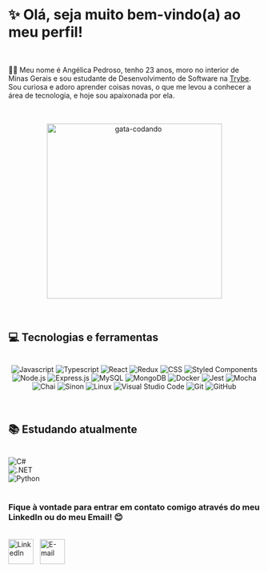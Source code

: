   # ✨ Olá, seja muito bem-vindo(a) ao meu perfil!

  </br>

  🙋‍♀️ Meu nome é Angélica Pedroso, tenho 23 anos, moro no interior de Minas Gerais e sou estudante de Desenvolvimento de Software na [Trybe](https://www.betrybe.com/). Sou curiosa e adoro aprender coisas novas, o que me levou a conhecer a área de tecnologia, e hoje sou apaixonada por ela.

  </br>
  </br>

  <div align="center">
    <a href="https://www.linkedin.com/in/jeniffer-bittencourt">
    <img width="350px" src="https://media.giphy.com/media/vhsNmFjuN4WDS/giphy.gif"      alt="gata-codando" style="vertical-align:top;">
    </a>
  </div>

  </br>
  </br>

  ## 💻 Tecnologias e ferramentas

  </br>

  <div align="center">
    <img src="https://img.shields.io/badge/JavaScript-F7DF1E?style=for-the-badge&logo=javascript&logoColor=black" alt="Javascript" />
    <img src="https://img.shields.io/badge/TypeScript-007ACC?style=for-the-badge&logo=typescript&logoColor=white" alt="Typescript" />
    <img src="https://img.shields.io/badge/React-61DAFB?style=for-the-badge&logo=react&logoColor=black" alt="React" />
    <img src="https://img.shields.io/badge/Redux-764ABC?style=for-the-badge&logo=redux&logoColor=white" alt="Redux" />
    <img src="https://img.shields.io/badge/CSS3-1572B6?style=for-the-badge&logo=css3&logoColor=white" alt="CSS" />
    <img src="https://img.shields.io/badge/Styled--Components-DB7093?style=for-the-badge&logo=styled-components&logoColor=white" alt="Styled Components" />
    <img src="https://img.shields.io/badge/Node.js-339933?style=for-the-badge&logo=node.js&logoColor=white" alt="Node.js" />
    <img src="https://img.shields.io/badge/Express.js-000000?style=for-the-badge&logo=express&logoColor=white" alt="Express.js" />
    <img src="https://img.shields.io/badge/MySQL-4479A1?style=for-the-badge&logo=mysql&logoColor=white" alt="MySQL" />
    <img src="https://img.shields.io/badge/MongoDB-47A248?style=for-the-badge&logo=mongodb&logoColor=white" alt="MongoDB" />
    <img src="https://img.shields.io/badge/Docker-2496ED?style=for-the-badge&logo=docker&logoColor=white" alt="Docker" />
    <img src="https://img.shields.io/badge/Jest-C21325?style=for-the-badge&logo=jest&logoColor=white" alt="Jest" />
    <img src="https://img.shields.io/badge/Mocha-8D6748?style=for-the-badge&logo=mocha&logoColor=white" alt="Mocha" />
    <img src="https://img.shields.io/badge/Chai-A30701?style=for-the-badge&logo=chai&logoColor=white" alt="Chai" />
    <img src="https://img.shields.io/badge/Sinon-111111?style=for-the-badge&logo=sinon&logoColor=white" alt="Sinon" />
    <img src="https://img.shields.io/badge/Linux-FCC624?style=for-the-badge&logo=linux&logoColor=black" alt="Linux" />
    <img src="https://img.shields.io/badge/Visual_Studio_Code-007ACC?style=for-the-badge&logo=visual-studio-code&logoColor=white" alt="Visual Studio Code" />
    <img src="https://img.shields.io/badge/Git-F05032?style=for-the-badge&logo=git&logoColor=white" alt="Git" />
    <img src="https://img.shields.io/badge/GitHub-181717?style=for-the-badge&logo=github&logoColor=white" alt="GitHub" />
  </div>

  </br>
  </br>


  ## 📚 Estudando atualmente

  <div align="left">
    </br>
    <img src="https://img.shields.io/badge/C%23-239120?style=for-the-badge&logo=c-sharp&logoColor=white" alt="C#" />
    </br>
    <img src="https://img.shields.io/badge/.NET-512BD4?style=for-the-badge&logo=.net&logoColor=white" alt=".NET" />
    </br>
    <img src="https://img.shields.io/badge/Python-3776AB?style=for-the-badge&logo=python&logoColor=white" alt="Python" />
  </div>

  </br>

  ### Fique à vontade para entrar em contato comigo através do meu LinkedIn ou do meu Email! 😊

  </br>

  <div style="display: flex; flex-direction: row; align-items: center; margin-bottom: 6em;">
    <a style="margin-right:10px" href="https://www.linkedin.com/in/angelicapedroso/">
    <img align="left" width="50px" src="https://i.pinimg.com/564x/d1/0f/6f/d10f6f9adab460ace06fb3c2e54bdcf2.jpg" alt="LinkedIn">
  </a>
<a href="mailto:contatoangelicapedroso@gmail.com">
    <img align="left" width="50px" src="https://i.pinimg.com/564x/b6/c0/f4/b6c0f431e46989e768f37b5c559500bc.jpg" alt="E-mail">
  </a>
    </div>
